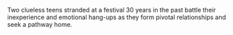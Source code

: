 Two clueless teens stranded at a festival 30 years in the past battle their inexperience and emotional hang-ups as they form pivotal relationships and seek a pathway home.
